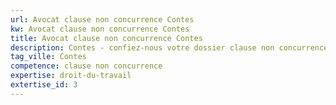```yaml
---
url: Avocat clause non concurrence Contes
kw: Avocat clause non concurrence Contes
title: Avocat clause non concurrence Contes
description: Contes - confiez-nous votre dossier clause non concurrence
tag_ville: Contes
competence: clause non concurrence
expertise: droit-du-travail
extertise_id: 3
---
```

